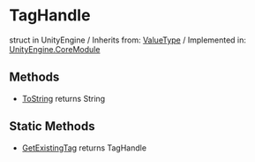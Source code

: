 # TagHandle
struct in UnityEngine
 / Inherits from: <a href="https://docs.unity3d.com/6000.0/Documentation/ScriptReference/ValueType.html">ValueType</a> / Implemented in: <a href="https://docs.unity3d.com/6000.0/Documentation/ScriptReference/UnityEngine.CoreModule.html">UnityEngine.CoreModule</a>
## Methods
- <a href="https://docs.unity3d.com/6000.0/Documentation/ScriptReference/TagHandle.ToString.html">ToString</a> returns String
## Static Methods
- <a href="https://docs.unity3d.com/6000.0/Documentation/ScriptReference/TagHandle.GetExistingTag.html">GetExistingTag</a> returns TagHandle
